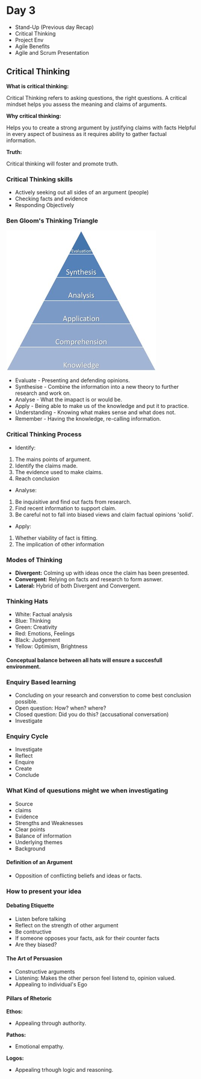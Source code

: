 # Day 3

- Stand-Up (Previous day Recap)
- Critical Thinking
- Project Env
- Agile Benefits
- Agile and Scrum Presentation

## Critical Thinking
__What is critical thinking:__

Critical Thinking refers to asking questions, the right questions.
A critical mindset helps you assess the meaning and claims of arguments.

__Why critical thinking:__

Helps you to create a strong argument by justifying claims with facts 
Helpful in every aspect of business as it requires ability to gather factual information.

__Truth:__ 

Critical thinking will foster and promote truth.

### Critical Thinking skills
- Actively seeking out all sides of an argument (people) 
- Checking facts and evidence
- Responding Objectively

### Ben Gloom's Thinking Triangle
![Bloom's Taxonomy](images/BloomsTaxonomy.jpg)

- Evaluate - Presenting and defending opinions.
- Synthesise - Combine the information into a new theory to further research and work on.
- Analyse - What the imapact is or would be.
- Apply - Being able to make us of the knowledge and put it to practice.
- Understanding - Knowing what makes sense and what does not. 
- Remember - Having the knowledge, re-calling information. 

### Critical Thinking Process
- Identify:

1. The mains points of argument.
2. Identify the claims made.
3. The evidence used to make claims.
4. Reach conclusion

- Analyse:

1. Be inquisitive and find out facts from research. 
2. Find recent information to support claim.
3. Be careful not to fall into biased views and claim factual opinions 'solid'.

- Apply:

1. Whether viability of fact is fitting.
2. The implication of other information

### Modes of Thinking
- __Divergent:__ Colming up with ideas once the claim has been presented. 
- __Convergent:__ Relying on facts and research to form asnwer.
- __Lateral:__ Hybrid of both Divergent and Convergent.

### Thinking Hats 
- White: Factual analysis
- Blue: Thinking 
- Green: Creativity
- Red: Emotions, Feelings
- Black: Judgement
- Yellow: Optimism, Brightness

#### Conceptual balance between all hats will ensure a succesfull environment.

### Enquiry Based learning
- Concluding on your research and converstion to come best conclusion possible.
- Open question: How? when? where?
- Closed question: Did you do this? (accusational conversation)
- Investigate

### Enquiry Cycle
 - Investigate
 - Reflect 
 - Enquire
 - Create
 - Conclude

### What Kind of quesutions might we when investigating
- Source
- claims
- Evidence 
- Strengths and Weaknesses
- Clear points 
- Balance of information
- Underlying themes
- Background

#### Definition of an Argument
- Opposition of conflicting beliefs and ideas or facts.

### How to present your idea

#### Debating Etiquette
- Listen before talking 
- Reflect on the strength of other argument
- Be contructive 
- If someone opposes your facts, ask for their counter facts
- Are they biased?

#### The Art of Persuasion 
- Constructive arguments
- Listening: Makes the other person feel listend to, opinion valued.
- Appealing to individual's Ego

#### Pillars of Rhetoric
__Ethos:__ 
- Appealing through authority. 

__Pathos:__ 
- Emotional empathy.

__Logos:__
- Appealing trhough logic and reasoning.

